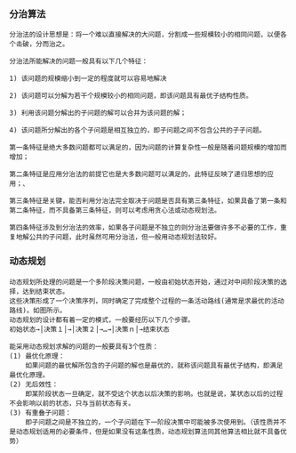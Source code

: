 ### 分治算法
    分治法的设计思想是：将一个难以直接解决的大问题，分割成一些规模较小的相同问题，以便各个击破，分而治之。
    
    分治法所能解决的问题一般具有以下几个特征：
    
    1) 该问题的规模缩小到一定的程度就可以容易地解决
    
    2) 该问题可以分解为若干个规模较小的相同问题，即该问题具有最优子结构性质。
    
    3) 利用该问题分解出的子问题的解可以合并为该问题的解；
    
    4) 该问题所分解出的各个子问题是相互独立的，即子问题之间不包含公共的子子问题。
    
    第一条特征是绝大多数问题都可以满足的，因为问题的计算复杂性一般是随着问题规模的增加而增加；
    
    第二条特征是应用分治法的前提它也是大多数问题可以满足的，此特征反映了递归思想的应用；、
    
    第三条特征是关键，能否利用分治法完全取决于问题是否具有第三条特征，如果具备了第一条和第二条特征，而不具备第三条特征，则可以考虑用贪心法或动态规划法。
    
    第四条特征涉及到分治法的效率，如果各子问题是不独立的则分治法要做许多不必要的工作，重复地解公共的子问题，此时虽然可用分治法，但一般用动态规划法较好。
    
### 动态规划

    动态规划所处理的问题是一个多阶段决策问题，一般由初始状态开始，通过对中间阶段决策的选择，达到结束状态。
    这些决策形成了一个决策序列，同时确定了完成整个过程的一条活动路线(通常是求最优的活动路线)。如图所示。
    动态规划的设计都有着一定的模式，一般要经历以下几个步骤。
    初始状态→│决策１│→│决策２│→…→│决策ｎ│→结束状态
    
    能采用动态规划求解的问题的一般要具有3个性质：
    (1) 最优化原理：
        如果问题的最优解所包含的子问题的解也是最优的，就称该问题具有最优子结构，即满足最优化原理。
    (2) 无后效性：
        即某阶段状态一旦确定，就不受这个状态以后决策的影响。也就是说，某状态以后的过程不会影响以前的状态，只与当前状态有关。
    (3) 有重叠子问题：
        即子问题之间是不独立的，一个子问题在下一阶段决策中可能被多次使用到。（该性质并不是动态规划适用的必要条件，但是如果没有这条性质，动态规划算法同其他算法相比就不具备优势）
